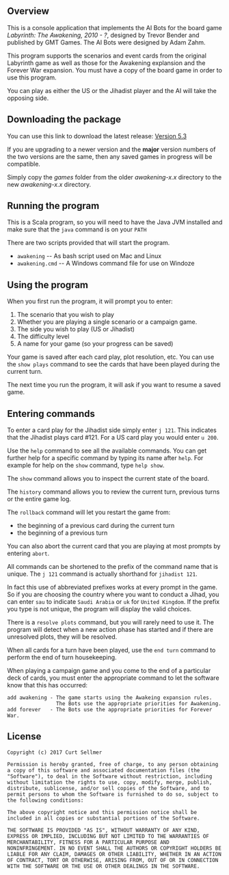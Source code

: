 ## Overview
This is a console application that implements the AI Bots for the board game
*Labyrinth: The Awakening, 2010 - ?*, designed by Trevor Bender and published by GMT Games.
The AI Bots were designed by Adam Zahm.

This program supports the scenarios and event cards from the original Labyrinth game as well
as those for the Awakening explansion and the Forever War expansion.
You must have a copy of the board game in order to use this program.

You can play as either the US or the Jihadist player and the AI will take the opposing side.

## Downloading the package

You can use this link to download the latest release: [Version 5.3][1]

If you are upgrading to a newer version and the **major** version numbers of the two versions
are the same, then any saved games in progress will be compatible.

Simply copy the *games* folder from the older *awakening-x.x* directory to the 
new *awakening-x.x* directory.


[1]: https://github.com/sellmerfud/awakening/releases/download/v5.3/awakening-5.3.zip

## Running the program

This is a Scala program, so you will need to have the Java JVM installed and make sure that
the `java` command is on your `PATH`

There are two scripts provided that will start the program.

* `awakening` -- As bash script used on Mac and Linux
* `awakening.cmd` -- A Windows command file for use on Windoze

## Using the program

When you first run the program, it will prompt you to enter:

1. The scenario that you wish to play
2. Whether you are playing a single scenario or a campaign game.
3. The side you wish to play (US or Jihadist)
4. The difficulty level
5. A name for your game (so your progress can be saved)

Your game is saved after each card play, plot resolution, etc.  You can use the 
`show plays` command to see the cards that have been played during the current turn.

The next time you run the program, it will ask if you want to resume a saved game.

## Entering commands
To enter a card play for the Jihadist side simply enter `j 121`.  This indicates that the
Jihadist plays card #121.  For a US card play you would enter `u 200`.

Use the `help` command to see all the available commands.  You can get further help for 
a specific command by typing its name after `help`. For example for help on the `show` 
command, type `help show`.

The `show` command allows you to inspect the current state of the board.

The `history` command allows you to review the current turn, previous turns or the 
entire game log.

The `rollback` command will let you restart the game from:

* the beginning of a previous card during the current turn
* the beginning of a previous turn

You can also abort the current card that you are playing at most prompts by entering `abort`.


All commands can be shortened to the prefix of the command name that is unique.  The `j 121` 
command is actually shorthand for `jihadist 121`.

In fact this use of abbreviated prefixes works at every prompt in the game.  So if you are
choosing the country where you want to conduct a Jihad, you can enter `sau` to indicate 
`Saudi Arabia` or `uk` for `United Kingdom`.  If the prefix you type is not unique, the 
program will display the valid choices.

There is a `resolve plots` command, but you will rarely need to use it.  The program will
detect when a new action phase has started and if there are unresolved plots, they will be
resolved.

When all cards for a turn have been played, use the `end turn` command to perform the
end of turn housekeeping.

When playing a campaign game and you come to the end of a particular deck of cards,
you must enter the appropriate command to let the software know that this has occurred:

    add awakening - The game starts using the Awakeing expansion rules.
                    The Bots use the appropriate priorities for Awakening.
    add forever   - The Bots use the appropriate priorities for Forever War.


## License

    Copyright (c) 2017 Curt Sellmer
    
    Permission is hereby granted, free of charge, to any person obtaining
    a copy of this software and associated documentation files (the
    "Software"), to deal in the Software without restriction, including
    without limitation the rights to use, copy, modify, merge, publish,
    distribute, sublicense, and/or sell copies of the Software, and to
    permit persons to whom the Software is furnished to do so, subject to
    the following conditions:
    
    The above copyright notice and this permission notice shall be
    included in all copies or substantial portions of the Software.
    
    THE SOFTWARE IS PROVIDED "AS IS", WITHOUT WARRANTY OF ANY KIND,
    EXPRESS OR IMPLIED, INCLUDING BUT NOT LIMITED TO THE WARRANTIES OF
    MERCHANTABILITY, FITNESS FOR A PARTICULAR PURPOSE AND
    NONINFRINGEMENT. IN NO EVENT SHALL THE AUTHORS OR COPYRIGHT HOLDERS BE
    LIABLE FOR ANY CLAIM, DAMAGES OR OTHER LIABILITY, WHETHER IN AN ACTION
    OF CONTRACT, TORT OR OTHERWISE, ARISING FROM, OUT OF OR IN CONNECTION
    WITH THE SOFTWARE OR THE USE OR OTHER DEALINGS IN THE SOFTWARE.
